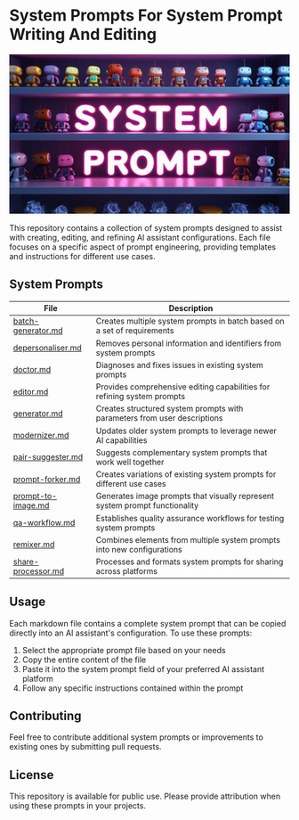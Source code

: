 # System Prompts For System Prompt Writing And Editing

![alt text](banner.webp)

This repository contains a collection of system prompts designed to assist with creating, editing, and refining AI assistant configurations. Each file focuses on a specific aspect of prompt engineering, providing templates and instructions for different use cases.

## System Prompts

| File | Description |
|------|-------------|
| [batch-generator.md](./batch-generator.md) | Creates multiple system prompts in batch based on a set of requirements |
| [depersonaliser.md](./depersonaliser.md) | Removes personal information and identifiers from system prompts |
| [doctor.md](./doctor.md) | Diagnoses and fixes issues in existing system prompts |
| [editor.md](./editor.md) | Provides comprehensive editing capabilities for refining system prompts |
| [generator.md](./generator.md) | Creates structured system prompts with parameters from user descriptions |
| [modernizer.md](./modernizer.md) | Updates older system prompts to leverage newer AI capabilities |
| [pair-suggester.md](./pair-suggester.md) | Suggests complementary system prompts that work well together |
| [prompt-forker.md](./prompt-forker.md) | Creates variations of existing system prompts for different use cases |
| [prompt-to-image.md](./prompt-to-image.md) | Generates image prompts that visually represent system prompt functionality |
| [qa-workflow.md](./qa-workflow.md) | Establishes quality assurance workflows for testing system prompts |
| [remixer.md](./remixer.md) | Combines elements from multiple system prompts into new configurations |
| [share-processor.md](./share-processor.md) | Processes and formats system prompts for sharing across platforms |

## Usage

Each markdown file contains a complete system prompt that can be copied directly into an AI assistant's configuration. To use these prompts:

1. Select the appropriate prompt file based on your needs
2. Copy the entire content of the file
3. Paste it into the system prompt field of your preferred AI assistant platform
4. Follow any specific instructions contained within the prompt

## Contributing

Feel free to contribute additional system prompts or improvements to existing ones by submitting pull requests.

## License

This repository is available for public use. Please provide attribution when using these prompts in your projects.
